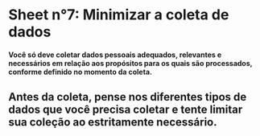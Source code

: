 # Sheet n°7: Minimizar a coleta de dados

#### Você só deve coletar dados pessoais adequados, relevantes e necessários em relação aos propósitos para os quais são processados, conforme definido no momento da coleta.

## Antes da coleta, pense nos diferentes tipos de dados que você precisa coletar e tente limitar sua coleção ao estritamente necessário.



